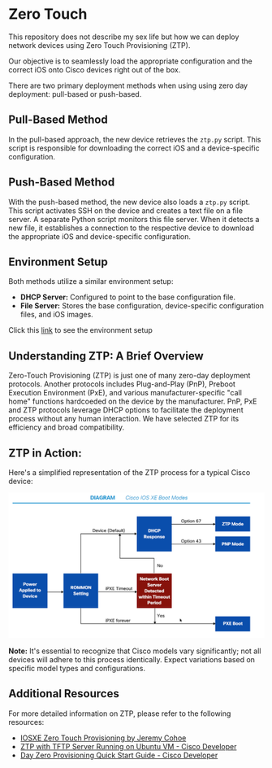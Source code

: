 # Zero Touch 
This repository does not describe my sex life but how we can deploy network devices using Zero Touch Provisioning (ZTP). 

Our objective is to seamlessly load the appropriate configuration and the correct iOS onto Cisco devices right out of the box.

There are two primary deployment methods when using using zero day deployment: pull-based or push-based.

## Pull-Based Method
In the pull-based approach, the new device retrieves the `ztp.py` script. This script is responsible for downloading the correct iOS and a device-specific configuration.

## Push-Based Method
With the push-based method, the new device also loads a `ztp.py` script. This script activates SSH on the device and creates a text file on a file server. A separate Python script monitors this file server. When it detects a new file, it establishes a connection to the respective device to download the appropriate iOS and device-specific configuration.


## Environment Setup
Both methods utilize a similar environment setup:
- **DHCP Server:** Configured to point to the base configuration file.
- **File Server:** Stores the base configuration, device-specific configuration files, and iOS images.

Click this [link](https://github.com/LetMeGoogleIt4You/CiscoZeroTouch/blob/main/Environment%20Setup/README.md) to see the environment setup

## Understanding ZTP: A Brief Overview
Zero-Touch Provisioning (ZTP) is just one of many zero-day deployment protocols. Another protocols includes Plug-and-Play (PnP), Preboot Execution Environment (PxE), and various manufacturer-specific "call home" functions hardcoeded on the device by the manufacturer. PnP, PxE and ZTP protocols leverage DHCP options to facilitate the deployment process without any human interaction. 
We have selected ZTP for its efficiency and broad compatibility.

## ZTP in Action: 
Here's a simplified representation of the ZTP process for a typical Cisco device:

![Diagram](https://github.com/LetMeGoogleIt4You/CiscoZeroTouch/blob/main/Picure/Cisco%20XE%20boot%20modes.png)

**Note:** It's essential to recognize that Cisco models vary significantly; not all devices will adhere to this process identically. Expect variations based on specific model types and configurations.

## Additional Resources
For more detailed information on ZTP, please refer to the following resources:
- [IOSXE Zero Touch Provisioning by Jeremy Cohoe](https://github.com/jeremycohoe/IOSXE-Zero-Touch-Provisioning)
- [ZTP with TFTP Server Running on Ubuntu VM - Cisco Developer](https://developer.cisco.com/docs/ios-xe/#!zero-touch-provisioning/ztp-with-tftp-server-running-on-ubuntu-vm)
- [Day Zero Provisioning Quick Start Guide - Cisco Developer](https://developer.cisco.com/docs/ios-xe/#!day-zero-provisioning-quick-start-guide)



